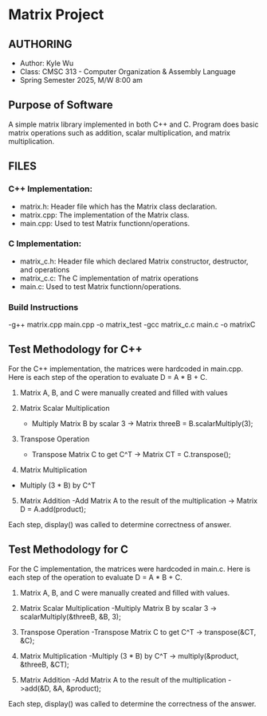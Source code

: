 # Matrix Project

## AUTHORING
- Author: Kyle Wu 
- Class: CMSC 313 - Computer Organization & Assembly Language  
- Spring Semester 2025, M/W 8:00 am  

## Purpose of Software 
A simple matrix library implemented in both C++ and C. Program does basic matrix operations such as addition, scalar multiplication, and matrix multiplication.

## FILES

### C++ Implementation:
- matrix.h: Header file which has the Matrix class declaration.
- matrix.cpp: The implementation of the Matrix class.
- main.cpp: Used to test Matrix functionn/operations.

### C Implementation:
- matrix_c.h: Header file which declared Matrix constructor, destructor, and operations
- matrix_c.c: The C implementation of matrix operations 
- main.c: Used to test Matrix functionn/operations.


### Build Instructions
-g++ matrix.cpp main.cpp -o matrix_test
-gcc matrix_c.c main.c -o matrixC


  

## Test Methodology for C++

For the C++ implementation, the matrices were hardcoded in main.cpp.
Here is each step of the operation to evaluate  D = A * B + C. 

1. Matrix A, B, and C were manually created and filled with values
  
2. Matrix Scalar Multiplication 
   - Multiply Matrix B by scalar 3 -> Matrix threeB = B.scalarMultiply(3);
     

3. Transpose Operation
   - Transpose Matrix C to get C^T -> Matrix CT = C.transpose();

4. Matrix Multiplication
  - Multiply (3 * B) by C^T

5. Matrix Addition
   -Add Matrix A to the result of the multiplication -> Matrix D = A.add(product);

Each step, display() was called to determine correctness of answer.




## Test Methodology for C
For the C implementation, the matrices were hardcoded in main.c.
Here is each step of the operation to evaluate  D = A * B + C. 

1. Matrix A, B, and C were manually created and filled with values.

2. Matrix Scalar Multiplication
   -Multiply Matrix B by scalar 3 -> scalarMultiply(&threeB, &B, 3);
   
3. Transpose Operation
   -Transpose Matrix C to get C^T -> transpose(&CT, &C);

4. Matrix Multiplication
   -Multiply (3 * B) by C^T -> multiply(&product, &threeB, &CT);

5. Matrix Addition
  -Add Matrix A to the result of the multiplication ->add(&D, &A, &product);

Each step, display() was called to determine the correctness of the answer.






